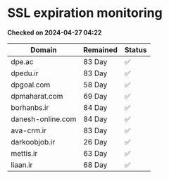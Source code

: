 # SSL expiration monitoring

**Checked on 2024-04-27 04:22**

| Domain | Remained | Status       |
|--------|----------|--------------|
| dpe.ac     | 83 Day   | ✅ |
| dpedu.ir     | 83 Day   | ✅ |
| dpgoal.com     | 58 Day   | ✅ |
| dpmaharat.com     | 69 Day   | ✅ |
| borhanbs.ir     | 84 Day   | ✅ |
| danesh-online.com     | 84 Day   | ✅ |
| ava-crm.ir     | 83 Day   | ✅ |
| darkoobjob.ir     | 26 Day   | ✅ |
| mettis.ir     | 63 Day   | ✅ |
| liaan.ir     | 68 Day   | ✅ |
